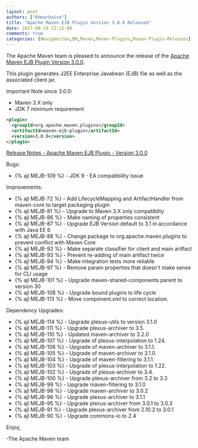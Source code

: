 ```yaml
---
layout: post
authors: ["khmarbaise"]
title: "Apache Maven EJB Plugin Version 3.0.0 Released"
date: 2017-08-19 12:15:00
comments: true
categories: [Neuigkeiten,BM,Maven,Maven-Plugins,Maven-Plugin-Releases]
---
```

The Apache Maven team is pleased to announce the release of the 
[Apache Maven EJB Plugin Version 3.0.0](http://maven.apache.org/plugins/maven-ejb-plugin/).

This plugin generates J2EE Enterprise Javabean (EJB) file as well as the
associated client jar.

Important Note since 3.0.0:

 * Maven 3.X only
 * JDK 7 minimum requirement

``` xml
<plugin>
  <groupId>org.apache.maven.plugins</groupId>
  <artifactId>maven-ejb-plugin</artifactId>
  <version>3.0.0</version>
</plugin>
```

<!-- more -->

[Release Notes - Apache Maven EJB Plugin - Version 3.0.0](https://issues.apache.org/jira/secure/ReleaseNote.jspa?projectId=12317421&version=12330676)

Bugs:

 * {% ajl MEJB-109 %} - JDK 9 - EA compatibility Issue

Improvements:

 * {% ajl MEJB-72 %} - Add LifecycleMapping and ArtifactHandler from maven-core to target packaging plugin
 * {% ajl MEJB-81 %} - Upgrade to Maven 3.X only compatiblity
 * {% ajl MEJB-86 %} - Make naming of properties consistent
 * {% ajl MEJB-87 %} - Upgrade EJB Version default to 3.1 in accordance with Java EE 6
 * {% ajl MEJB-88 %} - Change package to org.apache.maven.plugins to prevent conflict with Maven Core
 * {% ajl MEJB-92 %} - Make separate classifier for client and main aritfact
 * {% ajl MEJB-93 %} - Prevent re-adding of main artifact twice
 * {% ajl MEJB-94 %} - Make integration tests more reliable
 * {% ajl MEJB-97 %} - Remove param properties that doesn't make sense for CLI usage
 * {% ajl MEJB-101 %} - Upgrade maven-shared-components parent to version 30
 * {% ajl MEJB-108 %} - Upgrade bound plugins to life cycle
 * {% ajl MEJB-113 %} - Move component.xml to correct location.

Dependency Upgrades:

 * {% ajl MEJB-114 %} - Upgrade plexus-utils to version 3.1.0
 * {% ajl MEJB-111 %} - Upgrade plexus-archiver to 3.5.
 * {% ajl MEJB-110 %} - Updated maven-archiver to 3.2.0
 * {% ajl MEJB-107 %} - Upgrade of plexus-interpolation to 1.24.
 * {% ajl MEJB-106 %} - Upgrade of maven-archiver to 3.1.1.
 * {% ajl MEJB-105 %} - Upgrade of maven-archiver to 3.1.0.
 * {% ajl MEJB-104 %} - Upgrade of maven-filtering to 3.1.1.
 * {% ajl MEJB-103 %} - Upgrade of plexus-interpolation to 1.22.
 * {% ajl MEJB-102 %} - Upgrade of plexus-archiver to 3.4.
 * {% ajl MEJB-100 %} - Upgrade plexus-archiver from 3.2 to 3.3
 * {% ajl MEJB-99 %} - Upgrade maven-filtering to 3.1.0
 * {% ajl MEJB-98 %} - Upgrade maven-archiver to 3.0.2
 * {% ajl MEJB-96 %} - Upgrade plexus-archiver to 3.1.1
 * {% ajl MEJB-95 %} - Upgrade plexus-archiver from 3.0.1 to 3.0.3
 * {% ajl MEJB-91 %} - Upgrade plexus-archiver from 2.10.2 to 3.0.1
 * {% ajl MEJB-90 %} - Upgrade commons-io to 2.4


Enjoy,

-The Apache Maven team
